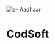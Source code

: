![e- Aadhaar](https://github.com/BaigKhadija/CodSoft/assets/138012414/676c723e-d4ed-4ff4-95a9-6555377b7d75)
# CodSoft
